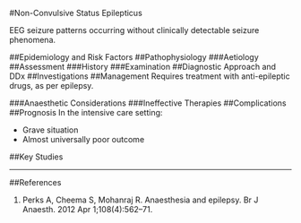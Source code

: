 #Non-Convulsive Status Epilepticus

EEG seizure patterns occurring without clinically detectable seizure phenomena.

##Epidemiology and Risk Factors
##Pathophysiology
###Aetiology
##Assessment
###History
###Examination
##Diagnostic Approach and DDx
##Investigations
##Management
Requires treatment with anti-epileptic drugs, as per epilepsy.

###Anaesthetic Considerations
###Ineffective Therapies
##Complications
##Prognosis
In the intensive care setting:
* Grave situation
* Almost universally poor outcome

##Key Studies



---
##References
1. Perks A, Cheema S, Mohanraj R. Anaesthesia and epilepsy. Br J Anaesth. 2012 Apr 1;108(4):562–71. 
